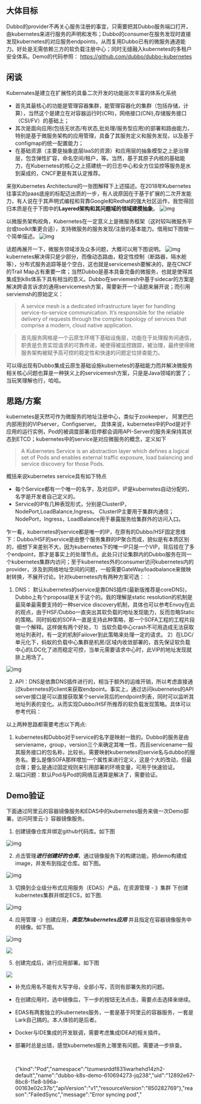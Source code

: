 ## 大体目标

Dubbo的provider不再关心服务注册的事宜，只需要把其Dubbo服务端口打开，由kubernetes来进行服务的声明和发布；Dubbo的consumer在服务发现时直接发现kubernetes的对应服务endpoints，从而复用Dubbo已有的微服务通道能力。好处是无需依赖三方的软负载注册中心；同时无缝融入kubernetes的多租户安全体系。Demo的代码参照： https://github.com/dubbo/dubbo-kubernetes

## 闲谈

Kubernates是建立在扩展性的具备二次开发的功能层次丰富的体系化系统

- 首先其最核心的功能是管理容器集群，能管理容器化的集群（包括存储，计算），当然这个是建立在对容器运行时(CRI)，网络接口(CNI),存储服务接口（CSI/FV）的基础上；
- 其次是面向应用(包括无状态/有状态,批处理/服务型应用)的部署和路由能力，特别是基于微服务架构的应用管理，具备了其服务定义和服务发现，以及基于configmap的统一配置能力；
- 在基础资源（主要是抽象底层IaaS的资源）和应用层的抽象模型之上是治理层，包含弹性扩容，命名空间/租户，等。当然，基于其原子内核的基础能力，在Kubernetes的核心之上搭建统一的日志中心和全方位监控等服务是水到渠成的，CNCF更是有其认定推荐。

来张Kubernetes Architecture的一张图解释下上述描述。在2018年Kubernetes往事实的paas底座的标配迈出质的一步，有人说原因在于基于扩展的二次开发能力，有人说在于其声明式编程和背靠Google和Redhat的强大社区运作，我觉得回归本质是在于下图中的**Layered架构和其问题域的领域建模抽象**。
![img](../../img/blog/k8s/1.png)

以微服务架构视角，Kubernetes在一定意义上是微服务框架（这时较叫微服务平台或toolkit集更合适），支持微服务的服务发现/注册的基本能力。借用如下图做一个简单描述。
![img](../../img/blog/k8s/2.jpeg)

话题再展开一下，微服务领域涉及众多问题，大概可以用下图说明。
![img](../../img/blog/k8s/3.jpeg)
kubernetes解决得只是少部分，而像动态路由，稳定性控制（断路器，隔水舱等），分布式服务追踪等是个空白，这也就是servicemesh要解决的，是在CNCF的Trail Map占有重要一席；当然Dubbo是基本具备完备的微服务，也就是使得其集成到k8s体系下具有相当的意义。Dubbo在serviemesh中基于sidecar的方案是解决跨语言诉求的通用servicemesh方案，需要新开一个话题来展开说；而引用serviemsh的原始定义：

> A service mesh is a dedicated infrastructure layer for handling service-to-service communication. It’s responsible for the reliable delivery of requests through the complex topology of services that comprise a modern, cloud native application. 

> 首先服务网格是一个云原生环境下基础设施层，功能在于处理服务间通信，职责是负责实现请求的可靠传递，被使得被监控跟踪，被治理，最终使得微服务架构被赋予高可控的稳定性和快速的问题定位排查能力。

可以得出现有Dubbo集成云原生基础设施kubernetes的基础能力而并解决微服务相关核心问题也算是一种狭义上的servicemesh方案，只是是Java领域的罢了；当玩笑理解也行，哈哈。



## 思路/方案

kubernetes是天然可作为微服务的地址注册中心，类似于zookeeper， 阿里巴巴内部用到的VIPserver，Configserver。 具体来说，kubernetes中的Pod是对于应用的运行实例，Pod的被调度部署/启停都会调用API-Server的服务来保持其状态到ETCD；kubernetes中的service是对应微服务的概念，定义如下



> A Kubernetes Service is an abstraction layer which defines a logical set of Pods and enables external traffic exposure, load balancing and service discovery for those Pods.



概括来说kubernetes service具有如下特点

- 每个Service都有一个唯一的名字，及对应IP。IP是kubernetes自动分配的，名字是开发者自己定义的。
- Service的IP有几种表现形式，分别是ClusterIP，NodePort,LoadBalance,Ingress。 ClusterIP主要用于集群内通信；NodePort，Ingress，LoadBalance用于暴露服务给集群外的访问入口。

乍一看，kubernetes的service都是唯一的IP，在原有的Dubbo/HSF固定思维下：Dubbo/HSF的service是由整个服务集群的IP聚合而成，貌似是有本质区别的，细想下来差别不大，因为kubernetes下的唯一IP只是一个VIP，背后挂在了多个endpoint，那才是事实上的处理节点。此处只讨论集群内的Dubbo服务在同一个kubernetes集群内访问；至于kubernetes外的consumer访问kubernetes内的provider，涉及到网络地址空间的问题，一般需要GateWay/loadbalance来做映射转换，不展开讨论。针对kubernetes内有两种方案可选： ：

1. DNS： 默认kubernetes的service是靠DNS插件(最新版推荐是coreDNS)， Dubbo上有个proposal是关于这个的。我的理解是static resolution的机制是最简单最需要支持的一种service discovery机制，具体也可以参考Envoy在此的观点，由于HSF/Dubbo一直突出其软负载的地址发现能力，反而忽略Static的策略。同时蚂蚁的SOFA一直是支持此种策略，那一个SOFA工程的工程片段做一个解释。这样做有两个好处，1）当软负载中心crash不可用造成无法获取地址列表时，有一定的机制Failover到此策略来处理一定的请求。 2）在LDC/单元化下，蚂蚁的负载中心集群是机房/区域内收敛部署的，首先保证软负载中心的LDC化了进而稳定可控，当单元需要请求中心时，此VIP的地址发现就排上用场了。

![img](https://img.alicdn.com/tfs/TB1Kj1ktpkoBKNjSZFEXXbrEVXa-985-213.png)

2. API：DNS是依靠DNS插件进行的，相当于额外的运维开销，所以考虑直接通过kubernetes的client来获取endpoint。事实上，通过访问kubernetes的API server接口是可以直接获取某个servie背后的endpoint列表，同时可以监听其地址列表的变化。从而实现Dubbo/HSF所推荐的软负载发现策略。具体可以参考代码：

以上两种思路都需要考虑以下两点:

1. kubernetes和Dubbo对于service的名字是映射一致的。Dubbo的服务是由serviename，group，version三个来确定其唯一性，而且servicename一般其服务接口的包名称，比较长。需要映射kubernetes的servie名与dubbo的服务名。要么是像SOFA那样增加一个属性来进行定义，这是个大的改动，但最合理；要么是通过固定规则来引用部署的环境变量，可用于快速验证。
2. 端口问题：默认Pod与Pod的网络互通算是解决了，需要验证。



## Demo验证

下面通过阿里云的容器镜像服务和EDAS中的kubernetes服务来做一次Demo部署。访问阿里云-》容器镜像服务。

1. 创建镜像仓库并绑定github代码库。如下图

![img](https://img.alicdn.com/tfs/TB1m.tEtrorBKNjSZFjXXc_SpXa-1892-870.png)

2. 点击管理***进行创建好的仓库***，通过镜像服务下的构建功能，把demo构建成image，并发布到指定仓库。如下图。

![img](https://img.alicdn.com/tfs/TB1oYqvtcIrBKNjSZK9XXagoVXa-1872-888.png)

3. 切换到企业级分布式应用服务（EDAS）产品，在资源管理 - 》集群 下创建kubernetes集群并绑定ECS，如下图.

![img](https://img.alicdn.com/tfs/TB1b1p2trZnBKNjSZFKXXcGOVXa-1858-833.png)

4. 应用管理 -》创建应用，***类型为kubernetes应用*** 并且指定在容器镜像服务中的镜像。如下图。

![img](https://img.alicdn.com/tfs/TB1b1p2trZnBKNjSZFKXXcGOVXa-1858-833.png)

![](https://img.alicdn.com/tfs/TB18uzTtdcnBKNjSZR0XXcFqFXa-1820-861.png)

5. 创建完成后，进行应用部署。如下图

![](https://img.alicdn.com/tfs/TB1fEpEtrorBKNjSZFjXXc_SpXa-1846-783.png)

- 补充应用名不能有大写字母，全部小写，否则有部署失败的问题。

- 在创建应用时，选中镜像后，下一步的按钮无法点击，需要点击选择来继续。

- EDAS有两套独立的kubernetes服务，一套是基于阿里云的容器服务，一套是Lark自己搞的。本人体验的是后者。

- Docker与IDE集成的开发联调，需要考虑集成IDEA的相关插件。

- 部署时总是出错，感觉kubernetes服务上哪里有问题。需要进一步排查。

  ​

  {"kind":"Pod","namespace":"lzumwsrddf831iwarhehd14zh2-default","name":"dubbo-k8s-demo-610694273-jq238","uid":"12892e67-8bc8-11e8-b96a-00163e02c37b","apiVersion":"v1","resourceVersion":"850282769"},"reason":"FailedSync","message":"Error syncing pod","